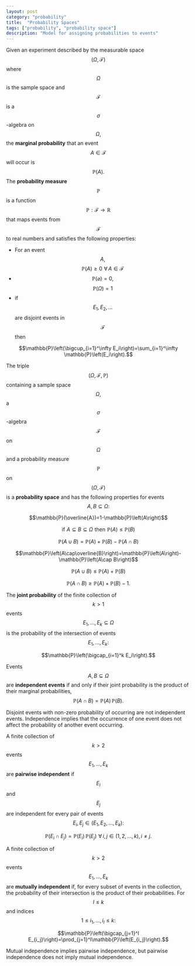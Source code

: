 ```yaml
---
layout: post
category: "probability"
title:  "Probability Spaces"
tags: ["probability", "probability space"]
description: "Model for assigning probabilities to events"
---
```


Given an experiment described by the measurable space $$\left(\Omega, \mathcal{F}\right)$$ where $$\Omega$$ is the sample space and $$\mathcal{F}$$ is a $$\sigma$$-algebra on $$\Omega,$$ the **marginal probability** that an event $$A\in\mathcal{F}$$ will occur is $$\mathbb{P}(A).$$ The **probability measure** $$\mathbb{P}$$ is a function $$\mathbb{P}: \mathcal{F} \rightarrow \mathbb{R}$$ that maps events from $$\mathcal{F}$$ to real numbers and satisfies the following properties:
- For an event $$A,$$ $$\mathbb{P}\left(A\right)\geq 0 \,\, \forall \, A\in\mathcal{F}$$
- $$\mathbb{P}\left(\varnothing\right)=0,$$ $$\mathbb{P}\left(\Omega\right)=1$$
- if $$E_1, E_2, \ldots$$ are disjoint events in $$\mathcal{F}$$ then

$$\mathbb{P}\left(\bigcup_{i=1}^\infty E_i\right)=\sum_{i=1}^\infty \mathbb{P}\left(E_i\right).$$

The triple $$\left(\Omega,\mathcal{F},\mathbb{P}\right)$$ containing a sample space $$\Omega,$$ a $$\sigma$$-algebra $$\mathcal{F}$$ on $$\Omega$$ and a probability measure $$\mathbb{P}$$ on $$\left(\Omega,\mathcal{F}\right)$$ is a **probability space** and has the following properties for events $$A,B\subseteq\Omega:$$

$$\mathbb{P}(\overline{A})=1-\mathbb{P}\left(A\right)$$

$$\mathrm{if}\,\,A\subseteq B\subseteq\Omega\,\,\mathrm{then}\,\,\mathbb{P}\left(A\right)\leq\mathbb{P}\left(B\right)$$

$$\mathbb{P}\left(A\cup B\right)=\mathbb{P}\left(A\right)+\mathbb{P}\left(B\right)-\mathbb{P}\left(A\cap B\right)$$

$$\mathbb{P}\left(A\cap\overline{B}\right)=\mathbb{P}\left(A\right)-\mathbb{P}\left(A\cap B\right)$$

$$\mathbb{P}\left(A\cup B\right)\leq\mathbb{P}\left(A\right)+\mathbb{P}\left(B\right)$$

$$\mathbb{P}\left(A\cap B\right)\geq\mathbb{P}\left(A\right)+\mathbb{P}\left(B\right)-1.$$

The **joint probability** of the finite collection of $$k>1$$ events $$E_1,\ldots,E_k\subseteq\Omega$$ is the probability of the intersection of events $$E_1,\ldots,E_k:$$

$$\mathbb{P}\left(\bigcap_{i=1}^k E_i\right).$$

Events $$A,B\subseteq\Omega$$ are **independent events** if and only if their joint probability is the product of their marginal probabilities, $$\mathbb{P}\left(A\cap B\right)=\mathbb{P}\left(A\right)\,\mathbb{P}\left(B\right).$$

Disjoint events with non-zero probability of occurring are not independent events. Independence implies that the occurrence of one event does not affect the probability of another event occurring.

A finite collection of $$k>2$$ events $$E_1, \ldots, E_k$$ are **pairwise independent** if $$E_i$$ and $$E_j$$ are independent for every pair of events $$E_i, E_j\in \left(E_1,E_2,\ldots,E_k\right):$$

$$\mathbb{P}\left(E_i\cap E_j\right)=\mathbb{P}\left(E_i\right)\,\mathbb{P}\left(E_j\right)\,\,\forall\,i,j\in \left(1,2,\ldots,k\right),\,i\neq j.$$

A finite collection of $$k>2$$ events $$E_1, \ldots, E_k$$ are **mutually independent** if, for every subset of events in the collection, the probability of their intersection is the product of their probabilities. For $$l\leq k$$ and indices $$1\leq i_1,\ldots,i_l\leq k:$$

$$\mathbb{P}\left(\bigcap_{j=1}^l E_{i_j}\right)=\prod_{j=1}^l\mathbb{P}\left(E_{i_j}\right).$$

Mutual independence implies pairwise independence, but pairwise independence does not imply mutual independence.
